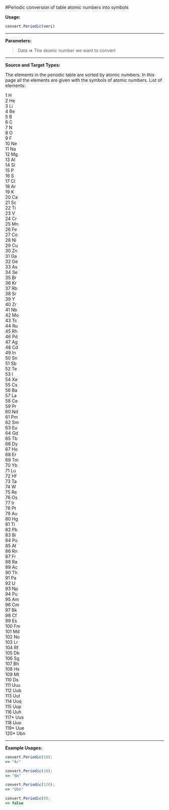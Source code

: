 #Periodic conversion of table atomic numbers into symbols

**Usage:**
```javascript
convert.Periodic(veri)
```
----------


**Parameters:**
> Data => The atomic number we want to convert

----------

**Source and Target Types:**

 The elements in the periodic table are sorted by atomic numbers. In this page all the elements are given with the symbols of atomic numbers.
List of elements:

1      H  
2      He     
3      Li    
4      Be     
5      B    
6      C     
7      N     
8      O     
9      F     
10     Ne     
11     Na     
12     Mg     
13     Al     
14     Si     
15     P     
16     S     
17     Cl     
18     Ar     
19     K     
20     Ca     
21     Sc   
22     Ti     
23     V     
24     Cr     
25     Mn     
26     Fe     
27     Co     
28     Ni     
29     Cu     
30     Zn     
31     Ga     
32     Ge     
33     As     
34     Se     
35     Br     
36     Kr     
37     Rb     
38     Sr     
39     Y     
40     Zr     
41     Nb     
42     Mo     
43     Tc     
44     Ru     
45     Rh     
46     Pd     
47     Ag     
48     Cd     
49     In    
50     Sn    
51     Sb     
52     Te     
53     I     
54     Xe     
55     Cs     
56     Ba     
57     La     
58     Ce     
59     Pr     
60     Nd     
61     Pm     
62     Sm     
63     Eu     
64     Gd    
65     Tb     
66     Dy     
67     Ho     
68     Er   
69     Tm     
70     Yb     
71     Lu     
72     Hf     
73     Ta     
74     W     
75     Re     
76     Os     
77     Ir     
78     Pt     
79     Au     
80     Hg     
81     Tl     
82     Pb     
83     Bi     
84     Po     
85     At     
86     Rn     
87     Fr     
88     Ra     
89     Ac     
90     Th     
91     Pa     
92     U     
93     Np     
94     Pu     
95     Am     
96     Cm     
97     Bk     
98     Cf    
99     Es     
100    Fm     
101    Md     
102    No    
103    Lr     
104    Rf     
105    Db    
106    Sg    
107    Bh     
108    Hs     
109    Mt     
110    Ds    
111    Uuu     
112    Uub     
113    Uut     
114    Uuq    
115    Uup     
116    Uuh    
117*   Uus     
118    Uuo     
119*   Uue    
120*   Ubn    
  
----------

**Example Usages:**

```javascript
convert.Periodic(18);
=> "Ar"

convert.Periodic(10);
=> "Ne"

convert.Periodic(120);
=> "Ubn"

convert.Periodic(0);
=> false

